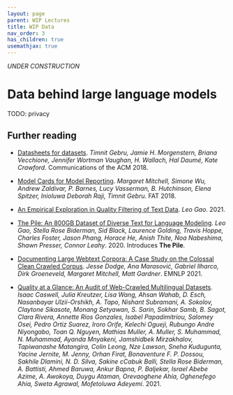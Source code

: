 ```yaml
---
layout: page
parent: WIP Lectures
title: WIP Data
nav_order: 3
has_children: true
usemathjax: true
---
```

*UNDER CONSTRUCTION*

# Data behind large language models

TODO: privacy

## Further reading

- [Datasheets for datasets](https://arxiv.org/pdf/1803.09010.pdf). *Timnit Gebru, Jamie H. Morgenstern, Briana Vecchione, Jennifer Wortman Vaughan, H. Wallach, Hal Daumé, Kate Crawford*. Communications of the ACM 2018.
- [Model Cards for Model Reporting](https://arxiv.org/pdf/1810.03993.pdf). *Margaret Mitchell, Simone Wu, Andrew Zaldivar, P. Barnes, Lucy Vasserman, B. Hutchinson, Elena Spitzer, Inioluwa Deborah Raji, Timnit Gebru*. FAT 2018.

- [An Empirical Exploration in Quality Filtering of Text Data](https://arxiv.org/pdf/2109.00698.pdf). *Leo Gao*. 2021.
- [The Pile: An 800GB Dataset of Diverse Text for Language Modeling](https://arxiv.org/pdf/2101.00027.pdf). *Leo Gao, Stella Rose Biderman, Sid Black, Laurence Golding, Travis Hoppe, Charles Foster, Jason Phang, Horace He, Anish Thite, Noa Nabeshima, Shawn Presser, Connor Leahy*. 2020.  Introduces **The Pile**.
- [Documenting Large Webtext Corpora: A Case Study on the Colossal Clean Crawled Corpus](https://arxiv.org/pdf/2104.08758.pdf). *Jesse Dodge, Ana Marasović, Gabriel Ilharco, Dirk Groeneveld, Margaret Mitchell, Matt Gardner*. EMNLP 2021.
- [Quality at a Glance: An Audit of Web-Crawled Multilingual Datasets](https://arxiv.org/pdf/2103.12028.pdf). *Isaac Caswell, Julia Kreutzer, Lisa Wang, Ahsan Wahab, D. Esch, Nasanbayar Ulzii-Orshikh, A. Tapo, Nishant Subramani, A. Sokolov, Claytone Sikasote, Monang Setyawan, S. Sarin, Sokhar Samb, B. Sagot, Clara Rivera, Annette Rios Gonzales, Isabel Papadimitriou, Salomey Osei, Pedro Ortiz Suarez, Iroro Orife, Kelechi Ogueji, Rubungo Andre Niyongabo, Toan Q. Nguyen, Mathias Muller, A. Muller, S. Muhammad, N. Muhammad, Ayanda Mnyakeni, Jamshidbek Mirzakhalov, Tapiwanashe Matangira, Colin Leong, Nze Lawson, Sneha Kudugunta, Yacine Jernite, M. Jenny, Orhan Firat, Bonaventure F. P. Dossou, Sakhile Dlamini, N. D. Silva, Sakine cCabuk Balli, Stella Rose Biderman, A. Battisti, Ahmed Baruwa, Ankur Bapna, P. Baljekar, Israel Abebe Azime, A. Awokoya, Duygu Ataman, Orevaoghene Ahia, Oghenefego Ahia, Sweta Agrawal, Mofetoluwa Adeyemi*. 2021.
